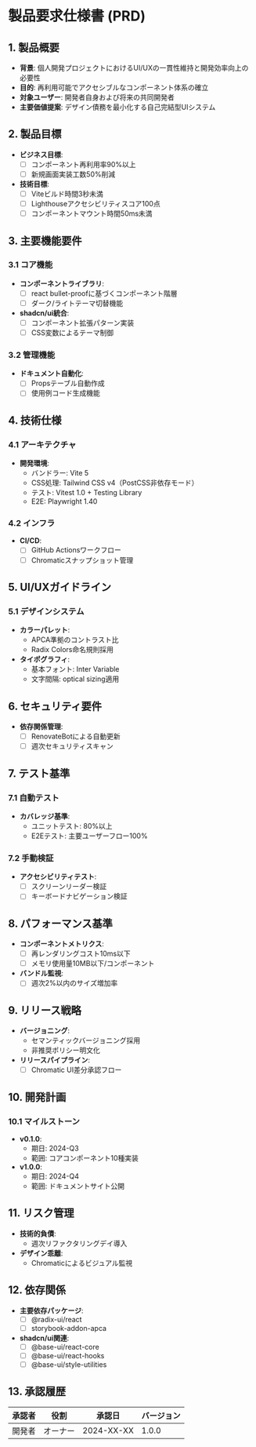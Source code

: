 # 製品要求仕様書 (PRD)

## 1. 製品概要
- **背景**: 個人開発プロジェクトにおけるUI/UXの一貫性維持と開発効率向上の必要性
- **目的**: 再利用可能でアクセシブルなコンポーネント体系の確立
- **対象ユーザー**: 開発者自身および将来の共同開発者
- **主要価値提案**: デザイン債務を最小化する自己完結型UIシステム

## 2. 製品目標
- **ビジネス目標**:
  - [ ] コンポーネント再利用率90%以上
  - [ ] 新規画面実装工数50%削減
- **技術目標**:
  - [ ] Viteビルド時間3秒未満
  - [ ] Lighthouseアクセシビリティスコア100点
  - [ ] コンポーネントマウント時間50ms未満

## 3. 主要機能要件
### 3.1 コア機能
- **コンポーネントライブラリ**:
  - [ ] react bullet-proofに基づくコンポーネント階層
  - [ ] ダーク/ライトテーマ切替機能
- **shadcn/ui統合**:
  - [ ] コンポーネント拡張パターン実装
  - [ ] CSS変数によるテーマ制御

### 3.2 管理機能
- **ドキュメント自動化**:
  - [ ] Propsテーブル自動作成
  - [ ] 使用例コード生成機能

## 4. 技術仕様
### 4.1 アーキテクチャ
- **開発環境**:
  - バンドラー: Vite 5
  - CSS処理: Tailwind CSS v4（PostCSS非依存モード）
  - テスト: Vitest 1.0 + Testing Library
  - E2E: Playwright 1.40

### 4.2 インフラ
- **CI/CD**:
  - [ ] GitHub Actionsワークフロー
  - [ ] Chromaticスナップショット管理

## 5. UI/UXガイドライン
### 5.1 デザインシステム
- **カラーパレット**:
  - APCA準拠のコントラスト比
  - Radix Colors命名規則採用
- **タイポグラフィ**:
  - 基本フォント: Inter Variable
  - 文字間隔: optical sizing適用

## 6. セキュリティ要件
- **依存関係管理**:
  - [ ] RenovateBotによる自動更新
  - [ ] 週次セキュリティスキャン

## 7. テスト基準
### 7.1 自動テスト
- **カバレッジ基準**:
  - ユニットテスト: 80%以上
  - E2Eテスト: 主要ユーザーフロー100%

### 7.2 手動検証
- **アクセシビリティテスト**:
  - [ ] スクリーンリーダー検証
  - [ ] キーボードナビゲーション検証

## 8. パフォーマンス基準
- **コンポーネントメトリクス**:
  - [ ] 再レンダリングコスト10ms以下
  - [ ] メモリ使用量10MB以下/コンポーネント
- **バンドル監視**:
  - [ ] 週次2%以内のサイズ増加率

## 9. リリース戦略
- **バージョニング**:
  - セマンティックバージョニング採用
  - 非推奨ポリシー明文化
- **リリースパイプライン**:
  - [ ] Chromatic UI差分承認フロー

## 10. 開発計画
### 10.1 マイルストーン
- **v0.1.0**:
  - 期日: 2024-Q3
  - 範囲: コアコンポーネント10種実装
- **v1.0.0**:
  - 期日: 2024-Q4
  - 範囲: ドキュメントサイト公開

## 11. リスク管理
- **技術的負債**:
  - 週次リファクタリングデイ導入
- **デザイン乖離**:
  - Chromaticによるビジュアル監視

## 12. 依存関係
- **主要依存パッケージ**:
  - [ ] @radix-ui/react
  - [ ] storybook-addon-apca
- **shadcn/ui関連**:
  - [ ] @base-ui/react-core
  - [ ] @base-ui/react-hooks
  - [ ] @base-ui/style-utilities

## 13. 承認履歴
| 承認者 | 役割 | 承認日 | バージョン |
|--------|------|--------|------------|
| 開発者 | オーナー | 2024-XX-XX | 1.0.0 | 